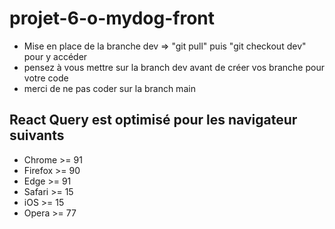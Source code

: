 # projet-6-o-mydog-front

- Mise en place de la branche dev => "git pull" puis "git checkout dev" pour y accéder
- pensez à vous mettre sur la branch dev avant de créer vos branche pour votre code
- merci de ne pas coder sur la branch main

## React Query est optimisé pour les navigateur suivants

- Chrome >= 91
- Firefox >= 90
- Edge >= 91
- Safari >= 15
- iOS >= 15
- Opera >= 77
